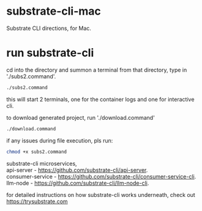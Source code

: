 # substrate-cli-mac
Substrate CLI directions, for Mac.

# run substrate-cli
cd into the directory and summon a terminal from that directory, type in './subs2.command'.   
```bash 
./subs2.command
```
this will start 2 terminals, one for the container logs and one for interactive cli.

to download generated project, run './download.command'
```bash
./download.command
```

if any issues during file execution, pls run:

```bash
chmod +x subs2.command 
```

substrate-cli microservices,   
api-server - https://github.com/substrate-cli/api-server.  
consumer-service - https://github.com/substrate-cli/consumer-service-cli.   
llm-node - https://github.com/substrate-cli/llm-node-cli.  

for detailed instructions on how substrate-cli works underneath, check out https://trysubstrate.com
